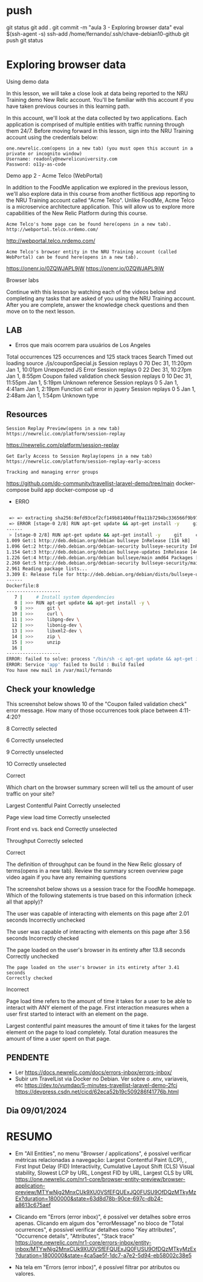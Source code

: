 
# ###################################################################################################################### 
# ###################################################################################################################### 
# ###################################################################################################################### 
#  push

git status
git add .
git commit -m "aula 3 - Exploring browser data"
eval $(ssh-agent -s)
ssh-add /home/fernando/.ssh/chave-debian10-github
git push
git status



# ###################################################################################################################### 
# ###################################################################################################################### 
# ###################################################################################################################### 
#  Exploring browser data

Using demo data

In this lesson, we will take a close look at data being reported to the NRU Training demo New Relic account. You'll be familiar with this account if you have taken previous courses in this learning path. 

In this account, we'll look at the data collected by two applications. Each application is comprised of multiple entities with traffic running through them 24/7. Before moving forward in this lesson, sign into the NRU Training account using the credentials below:

    one.newrelic.com(opens in a new tab) (you must open this account in a private or incognito window) 
    Username: readonly@newrelicuniversity.com
    Password: o11y-as-code

Demo app 2 - Acme Telco (WebPortal)

In addition to the FoodMe application we explored in the previous lesson, we'll also explore data in this course from another fictitious app reporting to the NRU Training account called "Acme Telco". Unlike FoodMe, Acme Telco is a microservice architecture application. This will allow us to explore more capabilities of the New Relic Platform during this course.  

    Acme Telco's home page can be found here(opens in a new tab).
    http://webportal.telco.nrdemo.com/
<http://webportal.telco.nrdemo.com/>

    Acme Telco's browser entity in the NRU Training account (called WebPortal) can be found here(opens in a new tab).
https://onenr.io/0ZQWJAPL9jW
<https://onenr.io/0ZQWJAPL9jW>

Browser labs

Continue with this lesson by watching each of the videos below and completing any tasks that are asked of you using the NRU Training account. After you are complete, answer the knowledge check questions and then move on to the next lesson.





## LAB

- Erros que mais ocorrem para usuários de Los Angeles

Total occurrences
125 occurrences and 125 stack traces
Search
Timed out loading source ./js/couponSpecial.js
Session replays
0
70
Dec 31, 11:20pm
Jan 1, 10:01pm
Unexpected JS Error
Session replays
0
22
Dec 31, 10:27pm
Jan 1, 8:55pm
Coupon failed validation check
Session replays
0
10
Dec 31, 11:55pm
Jan 1, 5:19pm
Unknown reference
Session replays
0
5
Jan 1, 4:41am
Jan 1, 2:19pm
Function call error in jquery
Session replays
0
5
Jan 1, 2:48am
Jan 1, 1:54pm
Unknown type






## Resources

    Session Replay Preview(opens in a new tab)
    https://newrelic.com/platform/session-replay
<https://newrelic.com/platform/session-replay>    

    Get Early Access to Session Replay(opens in a new tab)
    https://newrelic.com/platform/session-replay-early-access

    Tracking and managing error groups





https://github.com/do-community/travellist-laravel-demo/tree/main
docker-compose build app
docker-compose up -d

- ERRO

~~~~BASH
                                                                                                                                                                                             0.0s
 => => extracting sha256:8efd93cef2cf149b81400aff0a11b7294bc336566f9b97fa5e399e11a31156bd                                                                                                                                                                                                0.0s
 => ERROR [stage-0 2/8] RUN apt-get update && apt-get install -y     git     curl     libpng-dev     libonig-dev     libxml2-dev     zip     unzip                                                                                                                                       4.2s
------
 > [stage-0 2/8] RUN apt-get update && apt-get install -y     git     curl     libpng-dev     libonig-dev     libxml2-dev     zip     unzip:
1.009 Get:1 http://deb.debian.org/debian bullseye InRelease [116 kB]
1.096 Get:2 http://deb.debian.org/debian-security bullseye-security InRelease [48.4 kB]
1.154 Get:3 http://deb.debian.org/debian bullseye-updates InRelease [44.1 kB]
1.226 Get:4 http://deb.debian.org/debian bullseye/main amd64 Packages [8062 kB]
2.260 Get:5 http://deb.debian.org/debian-security bullseye-security/main amd64 Packages [263 kB]
2.961 Reading package lists...
3.309 E: Release file for http://deb.debian.org/debian/dists/bullseye-updates/InRelease is not valid yet (invalid for another 1h 28min 18s). Updates for this repository will not be applied.
------
Dockerfile:8
--------------------
   7 |     # Install system dependencies
   8 | >>> RUN apt-get update && apt-get install -y \
   9 | >>>     git \
  10 | >>>     curl \
  11 | >>>     libpng-dev \
  12 | >>>     libonig-dev \
  13 | >>>     libxml2-dev \
  14 | >>>     zip \
  15 | >>>     unzip
  16 |
--------------------
ERROR: failed to solve: process "/bin/sh -c apt-get update && apt-get install -y     git     curl     libpng-dev     libonig-dev     libxml2-dev     zip     unzip" did not complete successfully: exit code: 100
ERROR: Service 'app' failed to build : Build failed
You have new mail in /var/mail/fernando

~~~~








## Check your knowledge

This screenshot below shows 10 of the "Coupon failed validation check" error message. How many of those occurrences took place between 4:11-4:20?

8 
Correctly selected

6
Correctly unselected

9
Correctly unselected

1O
Correctly unselected

Correct





Which chart on the browser summary screen will tell us the amount of user traffic on your site?

Largest Contentful Paint
Correctly unselected

Page view load time
Correctly unselected

Front end vs. back end
Correctly unselected

Throughput
Correctly selected

Correct

The definition of throughput can be found in the New Relic glossary of terms(opens in a new tab). Review the summary screen overview page video again if you have any remaining questions




The screenshot below shows us a session trace for the FoodMe homepage. Which of the following statements is true based on this information (check all that apply)?

The user was capable of interacting with elements on this page after 2.01 seconds
Incorrectly unchecked

The user was capable of interacting with elements on this page after 3.56 seconds
Incorrectly checked

The page loaded on the user's browser in its entirety after 13.8 seconds
Correctly unchecked

    The page loaded on the user's browser in its entirety after 3.41 seconds
    Correctly checked


Incorrect

Page load time refers to the amount of time it takes for a user to be able to interact with ANY element of the page. First interaction measures when a user first started to interact with an element on the page.


Largest contentful paint measures the amount of time it takes for the largest element on the page to load completely. Total duration measures the amount of time a user spent on that page.








## PENDENTE
- Ler
https://docs.newrelic.com/docs/errors-inbox/errors-inbox/
- Subir um TravelList via Docker no Debian. Ver sobre o .env, variaveis, etc
https://dev.to/vumdao/5-minutes-travellist-laravel-demo-2fcj
https://devpress.csdn.net/cicd/62eca52b19c509286f41776b.html


## Dia 09/01/2024




# ###################################################################################################################### 
# ###################################################################################################################### 
# ###################################################################################################################### 
# RESUMO

- Em "All Entities", no menu "Browser / applications", é possível verificar métricas relacionadas a navegação:
Largest Contentful Paint (LCP), , First Input Delay (FID) Interactivity, Cumulative Layout Shift (CLS) Visual stability, Slowest LCP by URL, Longest FID by URL, Largest CLS by URL
https://one.newrelic.com/nr1-core/browser-entity-preview/browser-application-preview/MTYwNjg2MnxCUk9XU0VSfEFQUExJQ0FUSU9OfDQzMTkyMzEx?duration=1800000&state=63d8d78b-90ce-697c-db24-a8613c675aef

- Clicando em "Errors (error inbox)", é possível ver detalhes sobre erros apenas.
Clicando em algum dos "errorMessage" no bloco de "Total ocurrences", é possível verificar detalhes como "Key attributes", "Occurrence details", "Attributes", "Stack trace"
https://one.newrelic.com/nr1-core/errors-inbox/entity-inbox/MTYwNjg2MnxCUk9XU0VSfEFQUExJQ0FUSU9OfDQzMTkyMzEx?duration=1800000&state=4ca5ae5f-1dc7-a7e2-5d94-eb58002c38e5

- Na tela em "Errors (error inbox)", é possível filtrar por atributos ou valores.